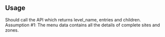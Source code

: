 ## Usage

<DynamicMenu />

Should call the API which returns level_name, entries and children.
Assumption #1: The menu data contains all the details of complete sites and zones.
